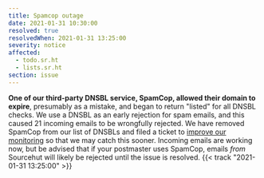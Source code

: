 ```yaml
---
title: Spamcop outage
date: 2021-01-31 10:30:00
resolved: true
resolvedWhen: 2021-01-31 13:25:00
severity: notice
affected:
  - todo.sr.ht
  - lists.sr.ht
section: issue
---
```


**One of our third-party DNSBL service, SpamCop, allowed their domain to
expire**, presumably as a mistake, and began to return "listed" for all DNSBL
checks. We use a DNSBL as an early rejection for spam emails, and this caused
21 incoming emails to be wrongfully rejected. We have removed SpamCop from our
list of DNSBLs and filed a ticket to [improve our
monitoring](https://todo.sr.ht/~sircmpwn/sr.ht-ops/6) so that we may catch this
sooner. Incoming emails are working now, but be advised that if your postmaster
uses SpamCop, emails *from* Sourcehut will likely be rejected until the issue is
resolved.
{{< track "2021-01-31 13:25:00" >}}

